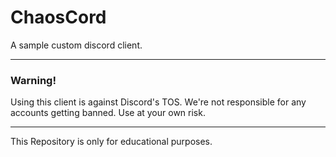 # ChaosCord
A sample custom discord client.

***

### Warning!
Using this client is against Discord's TOS. We're not responsible for any accounts getting banned. Use at your own risk.
***

This Repository is only for educational purposes.